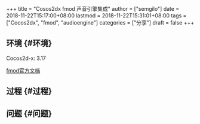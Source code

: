 +++
title = "Cosos2dx fmod 声音引擎集成"
author = ["semgilo"]
date = 2018-11-22T15:17:00+08:00
lastmod = 2018-11-22T15:31:01+08:00
tags = ["Cocos2dx", "fmod", "audioengine"]
categories = ["分享"]
draft = false
+++

## 环境 {#环境}

Cocos2d-x: 3.17

[fmod官方文档](https://fmod.com/resources/documentation-api?page=content/generated/common/introduction%5Fweb.html#/)


## 过程 {#过程}


## 问题 {#问题}